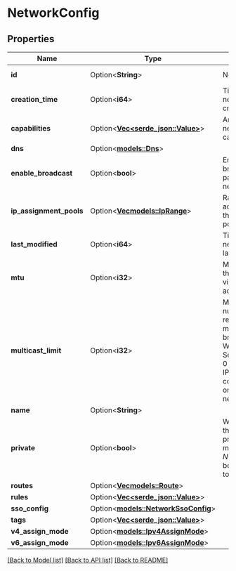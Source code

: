 # NetworkConfig

## Properties

Name | Type | Description | Notes
------------ | ------------- | ------------- | -------------
**id** | Option<**String**> | Network ID | [optional][readonly]
**creation_time** | Option<**i64**> | Time the network was created | [optional][readonly]
**capabilities** | Option<[**Vec<serde_json::Value>**](serde_json::Value.md)> | Array of network capabilities | [optional]
**dns** | Option<[**models::Dns**](.md)> |  | [optional]
**enable_broadcast** | Option<**bool**> | Enable broadcast packets on the network | [optional]
**ip_assignment_pools** | Option<[**Vec<models::IpRange>**](IPRange.md)> | Range of IP addresses for the auto assign pool | [optional]
**last_modified** | Option<**i64**> | Time the network was last modified | [optional][readonly]
**mtu** | Option<**i32**> | MTU to set on the client virtual network adapter | [optional]
**multicast_limit** | Option<**i32**> | Maximum number of recipients per multicast or broadcast. Warning - Setting this to 0 will disable IPv4 communication on your network! | [optional]
**name** | Option<**String**> |  | [optional]
**private** | Option<**bool**> | Whether or not the network is private.  If false, members will *NOT* need to be authorized to join. | [optional]
**routes** | Option<[**Vec<models::Route>**](Route.md)> |  | [optional]
**rules** | Option<[**Vec<serde_json::Value>**](serde_json::Value.md)> |  | [optional]
**sso_config** | Option<[**models::NetworkSsoConfig**](NetworkSSOConfig.md)> |  | [optional]
**tags** | Option<[**Vec<serde_json::Value>**](serde_json::Value.md)> |  | [optional]
**v4_assign_mode** | Option<[**models::Ipv4AssignMode**](IPV4AssignMode.md)> |  | [optional]
**v6_assign_mode** | Option<[**models::Ipv6AssignMode**](IPV6AssignMode.md)> |  | [optional]

[[Back to Model list]](../README.md#documentation-for-models) [[Back to API list]](../README.md#documentation-for-api-endpoints) [[Back to README]](../README.md)


